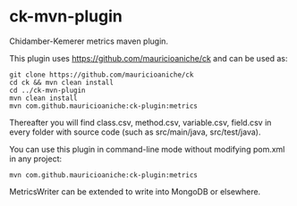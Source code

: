 # ck-mvn-plugin

Chidamber-Kemerer metrics maven plugin.

This plugin uses https://github.com/mauricioaniche/ck and can be used as:

	git clone https://github.com/mauricioaniche/ck
	cd ck && mvn clean install
	cd ../ck-mvn-plugin
	mvn clean install
	mvn com.github.mauricioaniche:ck-plugin:metrics

Thereafter you will find class.csv, method.csv, variable.csv, field.csv in every folder with source code (such as src/main/java, src/test/java).

You can use this plugin in command-line mode without modifying pom.xml in any project:

	mvn com.github.mauricioaniche:ck-plugin:metrics

MetricsWriter can be extended to write into MongoDB or elsewhere.
